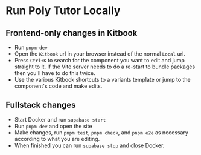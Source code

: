 # Run Poly Tutor Locally

## Frontend-only changes in Kitbook
- Run `pnpm-dev`
- Open the `Kitbook` url in your browser instead of the normal `Local` url.
- Press `Ctrl+K` to search for the component you want to edit and jump straight to it. If the Vite server needs to do a re-start to bundle packages then you'll have to do this twice.
- Use the various Kitbook shortcuts to a variants template or jump to the component's code and make edits.

## Fullstack changes
- Start Docker and run `supabase start`
- Run `pnpm dev` and open the site
- Make changes, run `pnpm test`, `pnpm check`, and `pnpm e2e` as necessary according to what you are editing.
- When finished you can run `supabase stop` and close Docker. 
